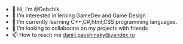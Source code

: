 - 👋 Hi, I’m @Debchik
- 👀 I’m interested in lerning GameDev and Game Design
- 🌱 I’m currently learning C++,C#,html,CSS programming languages.
- 💞️ I’m looking to collaborate on my projects with friends
- 📫 How to reach me daniil.pavshinsky@yandex.ru

